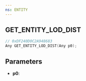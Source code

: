 ```yaml
---
ns: ENTITY
---
```

## GET_ENTITY_LOD_DIST

```c
// 0xDF240D0C2A948683
Any GET_ENTITY_LOD_DIST(Any p0);
```

## Parameters
* **p0**:
